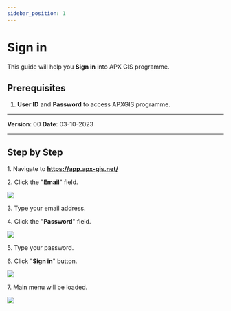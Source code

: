 ```yaml
---
sidebar_position: 1
---
```

# Sign in

This guide will help you **Sign in** into APX GIS programme.

## **Prerequisites**
1.	**User ID** and **Password** to access APXGIS programme.

------------

**Version**: 00
**Date**: 03-10-2023

------------
## **Step by Step**

1\. Navigate to **<https://app.apx-gis.net/>**


2\. Click the "**Email**" field.

![](/img/GEN-SGN-01/GEN-SGN-01STP2.png)


3\. Type your email address.


4\. Click the "**Password**" field.

![](/img/GEN-SGN-01/GEN-SGN-01STP4.png)


5\. Type your password.


6\. Click "**Sign in**" button.

![](/img/GEN-SGN-01/GEN-SGN-01STP6.png)

7\. Main menu will be loaded.

![](/img/GEN-SGN-01/GEN-SGN-01STP7.png)



